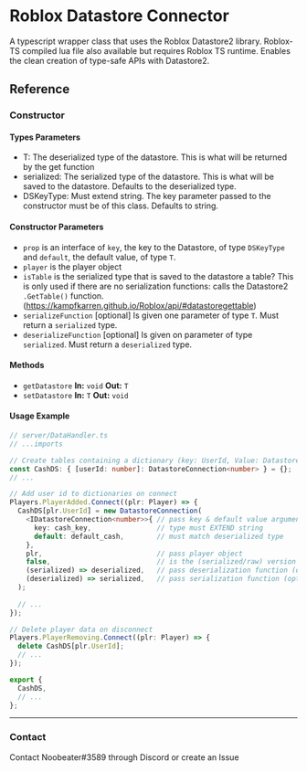 # Roblox Datastore Connector
A typescript wrapper class that uses the Roblox Datastore2 library. Roblox-TS compiled lua file also available but requires Roblox TS runtime.
Enables the clean creation of type-safe APIs with Datastore2.
## Reference
### Constructor
#### Types Parameters
- T: The deserialized type of the datastore. This is what will be returned by the get function
- serialized: The serialized type of the datastore. This is what will be saved to the datastore. Defaults to the deserialized type.
- DSKeyType: Must extend string. The key parameter passed to the constructor must be of this class. Defaults to string.
#### Constructor Parameters
- `prop` is an interface of `key`, the key to the Datastore, of type `DSKeyType` and `default`, the default value, of type `T`.
- `player` is the player object
- `isTable` is the serialized type that is saved to the datastore a table? This is only used if there are no serialization functions: calls the Datastore2 `.GetTable()` function. (https://kampfkarren.github.io/Roblox/api/#datastoregettable)
- `serializeFunction` [optional] Is given one parameter of type `T`. Must return a `serialized` type.
- `deserializeFunction` [optional] Is given on parameter of type `serialized`. Must return a `deserialized` type.
#### Methods
- `getDatastore` **In:** `void` **Out:** `T`
- `setDatastore` **In:** `T` **Out:** `void`
#### Usage Example
```typescript
// server/DataHandler.ts
// ...imports

// Create tables containing a dictionary (key: UserId, Value: Datastore Connection) for each specific type of data
const CashDS: { [userId: number]: DatastoreConnection<number> } = {};
// ...

// Add user id to dictionaries on connect
Players.PlayerAdded.Connect((plr: Player) => {
  CashDS[plr.UserId] = new DatastoreConnection(
    <IDatastoreConnection<number>>{ // pass key & default value arguments
      key: cash_key,                // type must EXTEND string
      default: default_cash,        // must match deserialized type
    },
    plr,                            // pass player object
    false,                          // is the (serialized/raw) version of the datastore a table?
    (serialized) => deserialized,   // pass deserialization function (optional)
    (deserialized) => serialized,   // pass serialization function (optional)
  );
  
  // ...
});

// Delete player data on disconnect
Players.PlayerRemoving.Connect((plr: Player) => {
  delete CashDS[plr.UserId];
  // ...
});

export {
  CashDS,
  // ...
};
```
---
### Contact
Contact Noobeater#3589 through Discord or create an Issue
